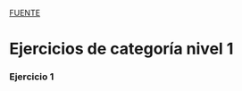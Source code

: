 [FUENTE](https://github.com/Abhijeet199/Python3-excercise-questions)

# Ejercicios de categoría nivel 1

### Ejercicio 1

